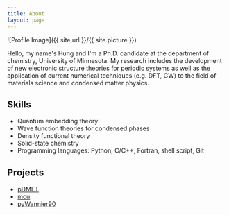 ```yaml
---
title: About
layout: page
---
```

![Profile Image]({{ site.url }}/{{ site.picture }})

<p>  Hello, my name's Hung and I'm a Ph.D. candidate at the department of chemistry, University of Minnesota.
  My research includes the development of new electronic structure theories for periodic systems as well as the application of current numerical techniques
  (e.g. DFT, GW) to the field of materials science and condensed matter physics.</p>

<h2>Skills</h2>

<ul class="skill-list">
    <li>Quantum embedding theory</li>
    <li>Wave function theories for condensed phases</li>
    <li>Density functional theory</li>
    <li>Solid-state chemistry</li>
	<li>Programming languages: Python, C/C++, Fortran, shell script, Git</li>
</ul>

<h2>Projects</h2>

<ul>
	<li><a href="https://github.com/hungpham2017/pDMET">pDMET</a></li>
	<li><a href="https://github.com/hungpham2017/mcu">mcu</a></li>
	<li><a href="https://github.com/hungpham2017/pyWannier90">pyWannier90</a></li>
</ul>
